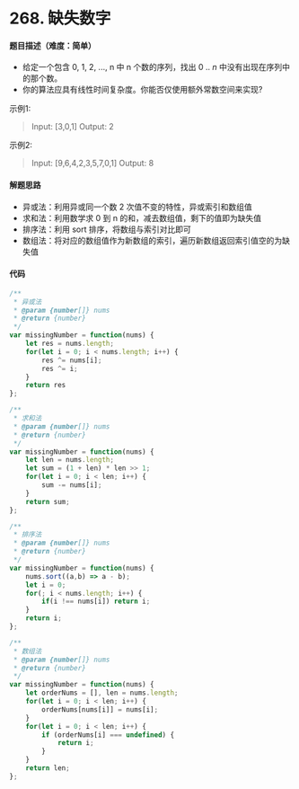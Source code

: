 <!--
 * @Author: your name
 * @Date: 2020-03-02 21:49:13
 * @LastEditTime: 2020-03-02 21:50:13
 * @LastEditors: Please set LastEditors
 * @Description: In User Settings Edit
 * @FilePath: /leetcode_fe/268_缺失数字.md
 -->
# 268. 缺失数字

#### 题目描述（难度：简单）
+ 给定一个包含 0, 1, 2, ..., n 中 n 个数的序列，找出 0 .. _n_ 中没有出现在序列中的那个数。
+ 你的算法应具有线性时间复杂度。你能否仅使用额外常数空间来实现?

示例1:
> Input: [3,0,1]
> Output: 2

示例2:
> Input: [9,6,4,2,3,5,7,0,1]
> Output: 8


#### 解题思路

- 异或法：利用异或同一个数 2 次值不变的特性，异或索引和数组值
- 求和法：利用数学求 0 到 n 的和，减去数组值，剩下的值即为缺失值
- 排序法：利用 sort 排序，将数组与索引对比即可
- 数组法：将对应的数组值作为新数组的索引，遍历新数组返回索引值空的为缺失值

#### 代码

```javascript
/**
 * 异或法
 * @param {number[]} nums
 * @return {number}
 */
var missingNumber = function(nums) {
    let res = nums.length;
    for(let i = 0; i < nums.length; i++) {
        res ^= nums[i];
        res ^= i;
    }
    return res
};

/**
 * 求和法
 * @param {number[]} nums
 * @return {number}
 */
var missingNumber = function(nums) {
    let len = nums.length;
    let sum = (1 + len) * len >> 1;
    for(let i = 0; i < len; i++) {
        sum -= nums[i];
    }
    return sum;
};

/**
 * 排序法
 * @param {number[]} nums
 * @return {number}
 */
var missingNumber = function(nums) {
    nums.sort((a,b) => a - b);
    let i = 0;
    for(; i < nums.length; i++) {
        if(i !== nums[i]) return i;
    }
    return i;
};

/**
 * 数组法
 * @param {number[]} nums
 * @return {number}
 */
var missingNumber = function(nums) {
    let orderNums = [], len = nums.length;
    for(let i = 0; i < len; i++) {
        orderNums[nums[i]] = nums[i];
    }
    for(let i = 0; i < len; i++) {
        if (orderNums[i] === undefined) {
            return i;
        }
    }
    return len;
};
```

